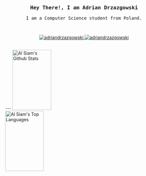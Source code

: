 

<br>
<h3 align="center">
  <samp>
    Hey There!, I am Adrian Drzazgowski
  </samp>
</h3>

<p align="center">
  <samp>
    I am a Computer Science student from Poland.
  </samp>
</p>
<br>

<p align="center"> 
  <a href="https://www.linkedin.com/in/adrian-drzazgowski-58a26a302/" target="_blank">
    <img src="https://img.shields.io/badge/LinkedIn-0077B5?style=for-the-badge&logo=linkedin&logoColor=white" alt="adriandrzazgowski"/>
  </a>
  <a href="https://stackoverflow.com/users/19413267/mlodyadi" target="_blank">
    <img src="https://img.shields.io/badge/Stack_Overflow-FE7A16?style=for-the-badge&logo=stack-overflow&logoColor=white" alt="adriandrzazgowski"/>
  </a>
</p>
<br>
---
<a><a href="https://github.com/iamdrzazgowski"><img alt="Al Siam's Github Stats" src="https://denvercoder1-github-readme-stats.vercel.app/api?username=iamdrzazgowski&show_icons=true&count_private=true&theme=react&border_color=FFFFFF&hide_border=true&bg_color=0D1117&title_color=FFFFFF&text_color=9f9f9f&icon_color=79ff97" height="192px" width="49.5%"/></a>
<a href="https://github.com/iamdrzazgowski"><img alt="Al Siam's Top Languages" src="https://denvercoder1-github-readme-stats.vercel.app/api/top-langs/?username=iamdrzazgowski&langs_count=8&layout=compact&count_private=false&theme=react&border_color=7F3FBF&bg_color=0D1117&hide_border=true&title_color=FFFFFF&icon_color=F8D866&text_color=9f9f9f&hide=java,kotlin,c" height="192px" width="49.5%"/></a>

<!--
**iamdrzazgowski/iamdrzazgowski** is a ✨ _special_ ✨ repository because its `README.md` (this file) appears on your GitHub profile.
Here are some ideas to get you started:

- 🔭 I’m currently working on ...
- 🌱 I’m currently learning ...
- 👯 I’m looking to collaborate on ...
- 🤔 I’m looking for help with ...
- 💬 Ask me about ...
- 📫 How to reach me: ...
- 😄 Pronouns: ...
- ⚡ Fun fact: ...
-->
